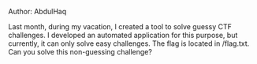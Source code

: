 Author: AbdulHaq

Last month, during my vacation, I created a tool to solve guessy CTF challenges. I developed an automated application for this purpose, but currently, it can only solve easy challenges. The flag is located in /flag.txt. Can you solve this non-guessing challenge?
